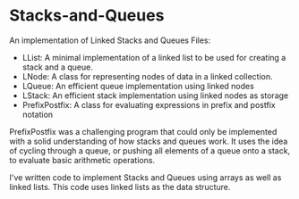 # Stacks-and-Queues
An implementation of Linked Stacks and Queues
Files:
- LList: A minimal implementation of a linked list to be used for creating a stack and a queue.
- LNode: A class for representing nodes of data in a linked collection.
- LQueue: An efficient queue implementation using linked nodes
- LStack: An efficient stack implementation using linked nodes as storage
- PrefixPostfix: A class for evaluating expressions in prefix and postfix notation

PrefixPostfix was a challenging program that could only be implemented with a solid understanding of how stacks and queues work. It uses the idea of cycling through a queue, or pushing all elements of a queue onto a stack, to evaluate basic arithmetic operations.

I've written code to implement Stacks and Queues using arrays as well as linked lists. This code uses linked lists as the data structure.
